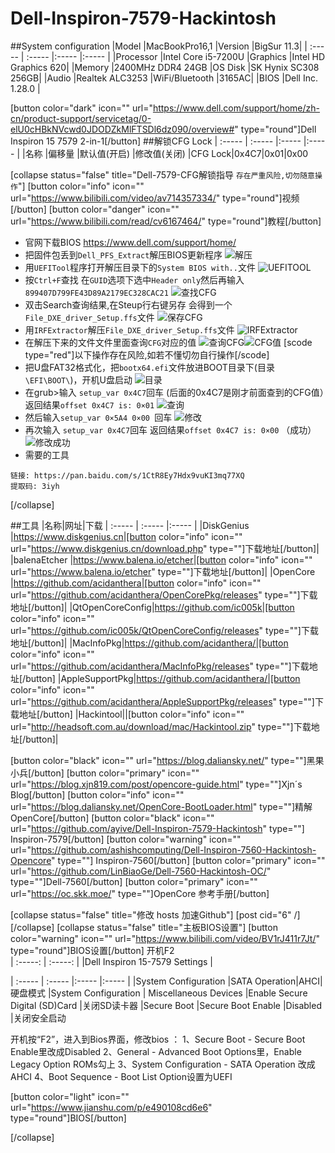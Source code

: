 # Dell-Inspiron-7579-Hackintosh
 
##System configuration
|Model	|MacBookPro16,1	|Version	|BigSur 11.3|
| :----- | :----- |:----- |:----- |
|Processor |Intel Core i5-7200U	|Graphics	|Intel HD Graphics 620|
|Memory	   |2400MHz DDR4 24GB	|OS Disk	|SK Hynix SC308 256GB|
|Audio	   |Realtek ALC3253	|WiFi/Bluetooth	|3165AC|
|BIOS      |Dell Inc. 1.28.0    |

[button color="dark" icon="" url="https://www.dell.com/support/home/zh-cn/product-support/servicetag/0-elU0cHBkNVcwd0JDODZkMlFTSDl6dz090/overview#" type="round"]Dell Inspiron 15 7579 2-in-1[/button] 
##解锁CFG Lock
| :----- | :----- |:----- |:----- |
|名称	|偏移量	|默认值(开启)	|修改值(关闭)
|CFG Lock|0x4C7|0x01|0x00

[collapse status="false" title="Dell-7579-CFG解锁指导 ``存在严重风险,切勿随意操作``"]
[button color="info" icon="" url="https://www.bilibili.com/video/av714357334/" type="round"]视频[/button]  [button color="danger" icon="" url="https://www.bilibili.com/read/cv6167464/" type="round"]教程[/button]

 -  官网下载BIOS
 https://www.dell.com/support/home/
 -  把固件包丢到``Dell_PFS_Extract``解压BIOS更新程序
![解压][1]
 -  用``UEFITool``程序打开解压目录下的``System BIOS with..``文件
![UEFITOOL][2]
 -  按``Ctrl+F``查找 在``GUID``选项下选中``Header only``然后再输入``899407D799FE43D89A2179EC328CAC21`` 
![查找CFG][3] 
 -  双击Search查询结果,在Steup行右键另存 会得到一个``File_DXE_driver_Setup.ffs``文件
![保存CFG][4]
 -  用``IRFExtractor``解压``File_DXE_driver_Setup.ffs``文件
![IRFExtractor][5]
 -  在解压下来的文件文件里面查询``CFG``对应的值
![查询CFG][6]![CFG值][7]
[scode type="red"]以下操作存在风险,如若不懂切勿自行操作[/scode]
 -  把U盘FAT32格式化，把``bootx64.efi``文件放进BOOT目录下(目录``\EFI\BOOT\``)，开机U盘启动
![目录][8]
 -  在grub>输入 ``setup_var 0x4C7``回车  (后面的0x4C7是刚才前面查到的CFG值）返回结果``offset 0x4C7 is: 0×01``
![查询][9]
 -  然后输入``setup_var 0×5A4 0×00 ``回车 
![修改][10]
 - 再次输入 ``setup_var 0x4C7``回车 返回结果``offset 0x4C7 is: 0×00`` （成功）
![修改成功][11]
 - 需要的工具 
```
链接: https://pan.baidu.com/s/1CtR8Ey7Hdx9vuKI3mq77XQ 
提取码: 3iyh
```
[/collapse]

##工具
|名称|网址|下载
| :----- | :----- |:----- |
|DiskGenius |https://www.diskgenius.cn|[button color="info" icon="" url="https://www.diskgenius.cn/download.php" type=""]下载地址[/button]|
|balenaEtcher |https://www.balena.io/etcher|[button color="info" icon="" url="https://www.balena.io/etcher" type=""]下载地址[/button]|
|OpenCore |https://github.com/acidanthera|[button color="info" icon="" url="https://github.com/acidanthera/OpenCorePkg/releases" type=""]下载地址[/button]|
|QtOpenCoreConfig|https://github.com/ic005k|[button color="info" icon="" url="https://github.com/ic005k/QtOpenCoreConfig/releases" type=""]下载地址[/button]|
|MacInfoPkg|https://github.com/acidanthera/|[button color="info" icon="" url="https://github.com/acidanthera/MacInfoPkg/releases" type=""]下载地址[/button]
|AppleSupportPkg|https://github.com/acidanthera/|[button color="info" icon="" url="https://github.com/acidanthera/AppleSupportPkg/releases" type=""]下载地址[/button]
|Hackintool||[button color="info" icon="" url="http://headsoft.com.au/download/mac/Hackintool.zip" type=""]下载地址[/button]|

[button color="black" icon="" url="https://blog.daliansky.net/" type=""]黑果小兵[/button] [button color="primary" icon="" url="https://blog.xjn819.com/post/opencore-guide.html" type=""]Xjn´s Blog[/button] [button color="info" icon="" url="https://blog.daliansky.net/OpenCore-BootLoader.html" type=""]精解OpenCore[/button] [button color="black" icon="" url="https://github.com/ayive/Dell-Inspiron-7579-Hackintosh" type=""] Inspiron-7579[/button] [button color="warning" icon="" url="https://github.com/ashishcomputing/Dell-Inspiron-7560-Hackintosh-Opencore" type=""] Inspiron-7560[/button] [button color="primary" icon="" url="https://github.com/LinBiaoGe/Dell-7560-Hackintosh-OC/" type=""]Dell-7560[/button] [button color="primary" icon="" url="https://oc.skk.moe/" type=""]OpenCore 参考手册[/button]


[collapse status="false" title="修改 hosts 加速Github"]
[post cid="6" /]
[/collapse]
[collapse status="false" title="主板BIOS设置"]
[button color="warning" icon="" url="https://www.bilibili.com/video/BV1rJ411r7Jt/" type="round"]BIOS设置[/button] 
开机F2  
| :-----: | :-----: |
|Dell Inspiron 15-7579 Settings |

| :----- | :----- |:----- |:----- |
|System Configuration |SATA Operation|AHCI|硬盘模式
|System Configuration | Miscellaneous Devices  |Enable Secure Digital (SD)Card |关闭SD读卡器
|Secure Boot |Secure Boot Enable  |Disabled |关闭安全启动

开机按“F2”，进入到Bios界面，修改bios ：
1、Secure Boot - Secure Boot Enable里改成Disabled
2、General - Advanced Boot Options里，Enable Legacy Option ROMs勾上
3、System Configuration - SATA Operation 改成 AHCI
4、Boot Sequence - Boot List Option设置为UEFI

[button color="light" icon="" url="https://www.jianshu.com/p/e490108cd6e6" type="round"]BIOS[/button]

[/collapse]

  [1]: /usr/uploads/2021/05/1283761626.png
  [2]: /usr/uploads/2021/05/2658837323.png
  [3]: /usr/uploads/2021/05/3760063740.png
  [4]: /usr/uploads/2021/05/1229535391.png
  [5]: /usr/uploads/2021/05/2095622664.png
  [6]: /usr/uploads/2021/05/1470531843.png
  [7]: /usr/uploads/2021/05/234098892.png
  [8]: /usr/uploads/2021/05/1328430533.png
  [9]: /usr/uploads/2021/05/2337780209.png
  [10]: /usr/uploads/2021/05/2231663261.png
  [11]: /usr/uploads/2021/05/2666002745.png
